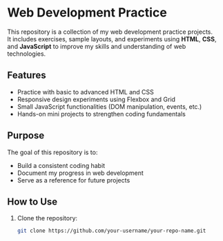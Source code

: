 # Web Development Practice

This repository is a collection of my web development practice projects.  
It includes exercises, sample layouts, and experiments using **HTML**, **CSS**, and **JavaScript** to improve my skills and understanding of web technologies.  

## Features
- Practice with basic to advanced HTML and CSS  
- Responsive design experiments using Flexbox and Grid  
- Small JavaScript functionalities (DOM manipulation, events, etc.)  
- Hands-on mini projects to strengthen coding fundamentals  

## Purpose
The goal of this repository is to:
- Build a consistent coding habit  
- Document my progress in web development  
- Serve as a reference for future projects  

## How to Use
1. Clone the repository:  
   ```bash
   git clone https://github.com/your-username/your-repo-name.git
